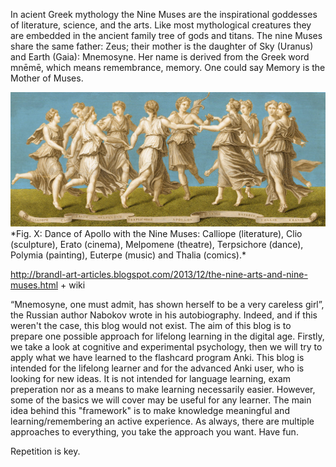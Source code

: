 In acient Greek mythology the Nine Muses are the inspirational goddesses of literature, science, and the arts. Like most mythological creatures they are embedded in the ancient family tree of gods and titans. The nine Muses share the same father: Zeus; their mother is the daughter of Sky (Uranus) and Earth (Gaia): Mnemosyne. Her name is derived from the Greek word mnēmē, which means remembrance, memory. One could say Memory is the Mother of Muses.


<img src="nine_muses.jpg" width="650">
*Fig. X: Dance of Apollo with the Nine Muses: Calliope (literature), Clio (sculpture), Erato (cinema), Melpomene (theatre), Terpsichore (dance), Polymia (painting), Euterpe (music) and Thalia (comics).*

http://brandl-art-articles.blogspot.com/2013/12/the-nine-arts-and-nine-muses.html + wiki

“Mnemosyne, one must admit, has shown herself to be a very careless girl”, the Russian author Nabokov wrote in his autobiography. Indeed, and if this weren't the case, this blog would not exist. The aim of this blog is to prepare one possible approach for lifelong learning in the digital age. Firstly, we take a look at cognitive and experimental psychology, then we will try to apply what we have learned to the flashcard program Anki. 
This blog is intended for the lifelong learner and for the advanced Anki user, who is looking for new ideas. It is not intended for language learning, exam preperation nor as a means to make learning necessarily easier. However, some of the basics we will cover may be useful for any learner. The main idea behind this "framework" is to make knowledge meaningful and learning/remembering an active experience. As always, there are multiple approaches to everything, you take the approach you want. Have fun. 




Repetition is key. 
